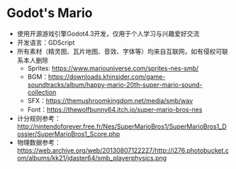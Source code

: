 # Godot's Mario
- 使用开源游戏引擎Godot4.3开发，仅用于个人学习与兴趣爱好交流
- 开发语言：GDScript
- 所有素材（精灵图、瓦片地图、音效、字体等）均来自互联网，如有侵权可联系本人删除
    - Sprites: https://www.mariouniverse.com/sprites-nes-smb/
    - BGM：https://downloads.khinsider.com/game-soundtracks/album/happy-mario-20th-super-mario-sound-collection
    - SFX：https://themushroomkingdom.net/media/smb/wav
    - Font：https://thewolfbunny64.itch.io/super-mario-bros-nes
- 计分规则参考：http://nintendoforever.free.fr/Nes/SuperMarioBros1/SuperMarioBros1_Dossier/SuperMarioBros1_Score.php
- 物理数据参考：https://web.archive.org/web/20130807122227/http://i276.photobucket.com/albums/kk21/jdaster64/smb_playerphysics.png
